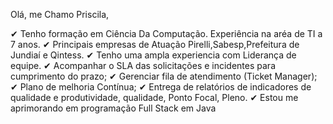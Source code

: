 Olá, me Chamo Priscila,

✔ Tenho formação em Ciência Da Computação. Experiência na aréa de TI a 7 anos. 
✔ Principais empresas de Atuação Pirelli,Sabesp,Prefeitura de Jundiaí e Qintess.
✔ Tenho uma ampla experiencia com Liderança de equipe.
✔ Acompanhar o SLA das solicitações e incidentes para cumprimento do prazo; 
✔ Gerenciar fila de atendimento (Ticket Manager); 
✔ Plano de melhoria Contínua; 
✔ Entrega de relatórios de indicadores de qualidade e produtividade, qualidade, Ponto Focal, Pleno.
✔ Estou me aprimorando em programação  Full Stack em Java
